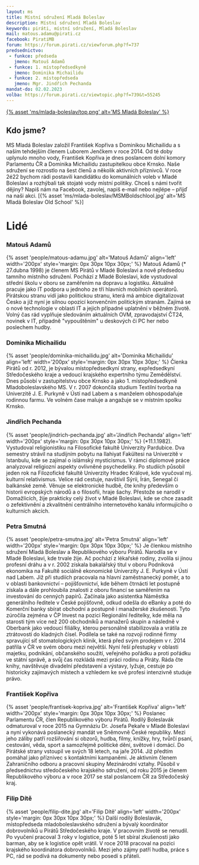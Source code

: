 ```yaml
---
layout: ms
title: Místní sdružení Mladá Boleslav
description: Místní sdružení Mladá Boleslav
keywords: piráti, místní sdružení, Mladá Boleslav
mail: matous.adamu@pirati.cz
facebook: PiratiMB
forum: https://forum.pirati.cz/viewforum.php?f=737
predsednictvo:
 - funkce: předseda
   jmeno: Matouš Adamů
 - funkce: 1. místopředsedkyně
   jmeno: Dominika Michailidu
 - funkce: 2. místopředseda
   jmeno: Mgr. Jindřich Pechanda
mandat-do: 02.02.2023
volba: https://forum.pirati.cz/viewtopic.php?f=739&t=55245
---
```

[{% asset 'ms/mlada-boleslav/top.png' alt='MS Mladá Boleslav' %}](https://nalodeni.pirati.cz/)

## Kdo jsme?
MS Mladá Boleslav založil František Kopřiva s Dominikou Michailidu a s naším tehdejším členem Luborem Jenčkem v roce 2014. Od té doby uplynulo mnoho vody, František Kopřiva je dnes poslancem dolní komory Parlamentu ČR a Dominika Michailidu zastupitelkou obce Krnsko. Naše sdružení se rozrostlo na šest členů a několik aktivních příznivců. V roce 2é22 bychom rádi postavili kandidátku do komunálních voleb v Mladé Boleslavi a rozhýbali tak stojaté vody místní politiky.
Chceš s námi tvořit dějiny? Napiš nám na Facebook, zavolej, napiš e-mail nebo nejlépe – přijď na naši akci.
[{% asset 'ms/mlada-boleslav/MSMBoldschlool.jpg' alt='MS Mladá Boleslav Old School' %}]

# Lidé

### Matouš Adamů
{% asset 'people/matous-adamu.jpg' alt='Matouš Adamů'  align='left' width='200px' style='margin: 0px 30px 10px 30px;' %}
Matouš Adamů (* 27.dubna 1998) je členem MS Pirátů v Mladé Boleslavi a nově předsedou tamního místního sdružení. Pochází z Mladé Boleslavi, kde vystudoval střední školu v oboru se zaměřením na dopravu a logistiku. Aktuálně pracuje jako IT podpora u jednoho ze tří hlavních mobilních operátorů. Pirátskou stranu vidí jako politickou stranu, která má ambice digitalizovat Česko a již nyní je silnou opozicí konvenčním politickým stranám. Zajímá se o nové technologie v oblasti IT a jejich případné uplatnění v běžném životě. Volný čas rád vyplňuje sledováním aktuálních OVM, zpravodajství ČT24, novinek v IT, případně "vypouštěním" u deskových či PC her nebo poslechem hudby.

### Dominika Michailidu
{% asset 'people/dominika-michailidu.jpg' alt='Dominika Michailidu'  align='left' width='200px' style='margin: 0px 30px 10px 30px;' %}
Členka Pirátů od r. 2012, je bývalou místopředsedkyní strany, expředsedkyní Středočeského kraje a vedoucí krajského expertního týmu Zemědělství. Dnes působí v zastupitelstvu obce Krnsko a jako 1. místopředsedkyně Mladoboleslavského MS.
V r. 2007 dokončila studium Textilní tvorba na Univerzitě J. E. Purkyně v Ústí nad Labem a s manželem obhospodařuje rodinnou farmu. Ve volném čase maluje a angažuje se v místním spolku Krnsko.

### Jindřich Pechanda
{% asset 'people/jindrich-pechanda.jpg' alt='Jindřich Pechanda'  align='left' width='200px' style='margin: 0px 30px 10px 30px;' %}
(*11.1.1982). Vystudoval religionistiku na Filosofické fakultě Univerzity Pardubice. Dva semestry strávil na studijním pobytu na Ilahiyat Fakültesi na Univerzitě v Istanbulu, kde se zajímal o islámský mysticismus. V rámci diplomové práce analyzoval religiozní aspekty ovlivněné psychedeliky. Po studiích působil jeden rok na Filozofické fakultě Univerzity Hradec Králové, kde vyučoval mj. kulturní relativismus. Velice rád cestuje, navštívil Sýrii, Írán, Senegal či balkánské země. Věnuje se elektronické hudbě, čte knihy především o historii evropských národů a o filosofii, hraje šachy. Přestože se narodil v Domažlicích, žije prakticky celý život v Mladé Boleslavi, kde se chce zasadit o zefektivnění a zkvalitnění centrálního internetového kanálu informujícího o kulturních akcích.

### Petra Smutná
{% asset 'people/petra-smutna.jpg' alt='Petra Smutná'  align='left' width='200px' style='margin: 0px 30px 10px 30px;' %}
Je členkou místního sdružení Mladá Boleslav a Republikového výboru Pirátů.
Narodila se v Mladé Boleslavi, kde trvale žije. Ač pochází z lékařské rodiny, zvolila si jinou profesní dráhu a v r. 2002 získala bakalářský titul v oboru Podniková ekonomika na Fakultě sociálně ekonomické Univerzity J. E. Purkyně v Ústí nad Labem.
Již při studiích pracovala na hlavní zaměstnanecký poměr, a to v oblasti bankovnictví – pojišťovnictví, kde během čtrnácti let postupně získala a dále prohloubila znalosti z oboru financí se saměřením na investování do cenných papírů. Začínala jako asistentka Náměstka generálního ředitele v České pojišťovně, odkud odešla do eBanky a poté do Komerční banky sbírat obchodní a postupně i manažerské zkušenosti. Tyto zúročila zejména v ČP Invest na pozici Regionální ředitelky, kde měla na starosti tým více než 200 obchodníků a manažerů skupin a následně v Oberbank jako vedoucí filiálky, kterou personálně stabilizovala a vrátila ze ztrátovosti do kladných čísel. Podílela se také na rozvoji rodinné firmy spravující síť stomatologických klinik, která před svým prodejem v r. 2014 patřila v ČR ve svém oboru mezi největší.
Nyní řeší přestupky v oblasti majetku, podnikání, občanského soužití, veřejného pořádku a proti pořádku ve státní správě, a svůj čas rozkládá mezi práci rodinu a Piráty. Ráda čte knihy, navštěvuje divadelní představení a výstavy, lyžuje, cestuje po historicky zajímavých místech a vzhledem ke své profesi intenzivně studuje právo. 

### František Kopřiva
{% asset 'people/frantisek-kopriva.jpg' alt='František Kopřiva'  align='left' width='200px' style='margin: 0px 30px 10px 30px;' %}
Poslanec Parlamentu ČR, člen Republikového výboru Pirátů.
Rodilý Boleslavák odmaturoval v roce 2015 na Gymnáziu Dr. Josefa Pekaře v Mladé Boleslavi a nyní vykonává poslanecký mandát ve Sněmovně České republiky.
Mezi jeho záliby patří rozšiřování si obzorů, hudba, filmy, knížky, hry, tvůrčí psaní, cestování, věda, sport a samozřejmě politické dění, světové i domácí.
Do Pirátské strany vstoupil ve svých 18 letech, na jaře 2014. Již předtím pomáhal jako příznivec s kontaktními kampaněmi. Je aktivním členem Zahraničního odboru a pracovní skupiny Mezinárodní vztahy. Působil v předsednictvu středočeského krajského sdružení, od roku 2015 je členem Republikového výboru a v roce 2017 se stal poslancem ČR za Středočeský kraj.

### Filip Dítě
{% asset 'people/filip-dite.jpg' alt='Filip Dítě'  align='left' width='200px' style='margin: 0px 30px 10px 30px;' %}
Další rodilý Boleslavák, místopředseda mladoboleslavského sdružení a bývalý koordinátor dobrovolníků u Pirátů Středočeského kraje.
V pracovním životě se nenudil. Po vyučení pracoval 3 roky v logistice, poté 5 let sbíral zkušenosti jako barman, aby se k logistice opět vrátil. V roce 2018 pracoval na pozici krajského koordinátora dobrovolníků. Mezi jeho zájmy patří hudba, práce s PC, rád se podívá na dokumenty nebo posedí s přáteli. 

